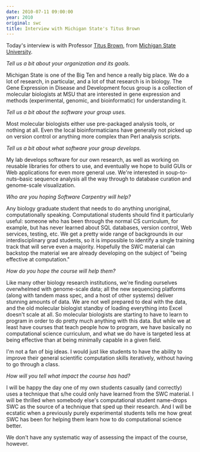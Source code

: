 ```yaml
---
date: 2010-07-11 09:00:00
year: 2010
original: swc
title: Interview with Michigan State's Titus Brown
---
```

<p>Today's interview is with Professor <a href="http://ivory.idyll.org/blog">Titus Brown</a>, from <a href="http://ged.msu.edu/">Michigan State University</a>.</p>
<p><em>Tell us a bit about your organization and its goals.</em></p>
<p>Michigan State is one of the Big Ten and hence a really big place. We do a lot of research, in particular, and a lot of that research is in biology.  The Gene Expression in Disease and Development focus group is a collection of molecular biologists at MSU that are interested in gene expression and methods (experimental, genomic, and bioinformatic) for understanding it.</p>
<p><em>Tell us a bit about the software your group uses.</em></p>
<p>Most molecular biologists either use pre-packaged analysis tools, or nothing at all.  Even the local bioinformaticians have generally not picked up on version control or anything more complex than Perl analysis scripts.</p>
<p><em>Tell us a bit about what software your group develops.</em></p>
<p>My lab develops software for our own research, as well as working on reusable libraries for others to use, and eventually we hope to build GUIs or Web applications for even more general use.  We're interested in soup-to-nuts–basic sequence analysis all the way through to database curation and genome-scale visualization.</p>
<p><em>Who are you hoping Software Carpentry will help?</em></p>
<p>Any biology graduate student that needs to do anything unoriginal, computationally speaking.  Computational students should find it particularly useful: someone who has been through the normal CS curriculum, for example, but has never learned about SQL databases, version control, Web services, testing, etc.  We get a pretty wide range of backgrounds in our interdisciplinary grad students, so it is impossible to identify a single training track that will serve even a majority.  Hopefully the SWC material can backstop the material we are already developing on the subject of "being effective at computation."</p>
<p><em>How do you hope the course will help them?</em></p>
<p>Like many other biology research institutions, we're finding ourselves overwhelmed with genome-scale data; all the new sequencing platforms (along with tandem mass spec, and a host of other systems) deliver stunning amounts of data. We are not well prepared to deal with the data, and the old molecular biologist standby of loading everything into Excel doesn't scale at all.  So molecular biologists are starting to have to learn to program in order to do pretty much anything with this data.  But while we at least have courses that teach people how to program, we have basically no computational science curriculum, and what we do have is targeted less at being effective than at being minimally capable in a given field.</p>
<p>I'm not a fan of big ideas.  I would just like students to have the ability to improve their general scientific computation skills iteratively, without having to go through a class.</p>
<p><em>How will you tell what impact the course has had?</em></p>
<p>I will be happy the day one of my own students casually (and correctly) uses a technique that s/he could only have learned from the SWC material.  I will be thrilled when somebody else's computational student name-drops SWC as the source of a technique that sped up their research.  And I will be ecstatic when a previously purely experimental students tells me how great SWC has been for helping them learn how to do computational science better.</p>
<p>We don't have any systematic way of assessing the impact of the course, however.</p>
